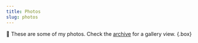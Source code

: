 ```yaml
---
title: Photos
slug: photos
---
```


📸 These are some of my photos. Check the [archive](/photos/archive/) for a gallery view.
{.box}
